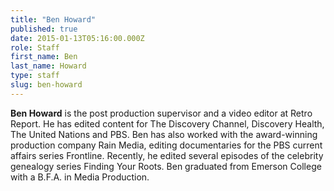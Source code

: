 ```yaml
---
title: "Ben Howard"
published: true
date: 2015-01-13T05:16:00.000Z
role: Staff
first_name: Ben
last_name: Howard
type: staff
slug: ben-howard
---
```


**Ben Howard** is the post production supervisor and a video editor at Retro Report. He has edited content for The Discovery Channel, Discovery Health, The United Nations and PBS. Ben has also worked with the award-winning production company Rain Media, editing documentaries for the PBS current affairs series Frontline. Recently, he edited several episodes of the celebrity genealogy series Finding Your Roots. Ben graduated from Emerson College with a B.F.A. in Media Production.

